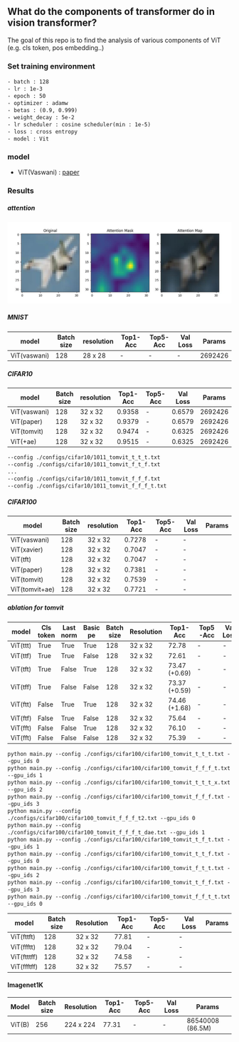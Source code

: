 ## What do the components of transformer do in vision transformer?

The goal of this repo is to find the analysis of various components of ViT (e.g. cls token, pos embedding..)

### Set training environment

```
- batch : 128
- lr : 1e-3
- epoch : 50
- optimizer : adamw
- betas : (0.9, 0.999)
- weight_decay : 5e-2
- lr scheduler : cosine scheduler(min : 1e-5)
- loss : cross entropy
- model : Vit 
```

### model 

- ViT(Vaswani) : [paper](https://arxiv.org/pdf/1706.03762.pdf)


### Results

##### attention 

![results](./figures/attention_maps.JPG)

##### MNIST

| model               | Batch size     | resolution | Top1-Acc          | Top5-Acc | Val Loss    | Params  |
|---------------------|----------------|------------|-------------------|----------|-------------|---------|
| ViT(vaswani)        | 128            | 28 x 28    | -                 | -        | -           | 2692426 | 

##### CIFAR10

| model               | Batch size     | resolution | Top1-Acc          | Top5-Acc | Val Loss    | Params  |
|---------------------|----------------|------------|-------------------|----------|-------------|---------|
| ViT(vaswani)        | 128            | 32 x 32    | 0.9358            | -        | 0.6579      | 2692426 | 
| ViT(paper)          | 128            | 32 x 32    | 0.9379            | -        | 0.6579      | 2692426 | 
| ViT(tomvit)         | 128            | 32 x 32    | 0.9474            | -        | 0.6325      | 2692426 | 
| ViT(+ae)            | 128            | 32 x 32    | 0.9515            | -        | 0.6325      | 2692426 | 

```
--config ./configs/cifar10/1011_tomvit_t_t_t.txt
--config ./configs/cifar10/1011_tomvit_f_t_f.txt
...
--config ./configs/cifar10/1011_tomvit_f_f_f.txt
--config ./configs/cifar10/1011_tomvit_f_f_f_t.txt
```

##### CIFAR100

| model               | Batch size     | resolution | Top1-Acc          | Top5-Acc | Val Loss    | Params  |
|---------------------|----------------|------------|-------------------|----------|-------------| ------  |
| ViT(vaswani)        | 128            | 32 x 32    | 0.7278            | -        | -           |         |
| ViT(xavier)         | 128            | 32 x 32    | 0.7047            | -        | -           |         |
| ViT(tft)            | 128            | 32 x 32    | 0.7047            | -        | -           |         |
| ViT(paper)          | 128            | 32 x 32    | 0.7381            | -        | -           |         |
| ViT(tomvit)         | 128            | 32 x 32    | 0.7539            | -        | -           |         |
| ViT(tomvit+ae)      | 128            | 32 x 32    | 0.7721            | -        | -           |         |

##### ablation for tomvit

| model               | Cls token | Last norm  | Basic pe   | Batch size    | Resolution | Top1-Acc          | Top5-Acc | Val Loss    |Params|
|---------------------|-----------|------------|------------|---------------|------------|-------------------|----------|-------------|------|
| ViT(ttt)            |True       |True        |True        | 128           | 32 x 32    | 72.78             | -        | -           |      |
| ViT(ttf)            |True       |True        |False       | 128           | 32 x 32    | 72.61             | -        | -           |      |
| ViT(tft)            |True       |False       |True        | 128           | 32 x 32    | 73.47 (+0.69)     | -        | -           |      |
| ViT(tff)            |True       |False       |False       | 128           | 32 x 32    | 73.37 (+0.59)     | -        | -           |      |
| ViT(ftt)            |False      |True        |True        | 128           | 32 x 32    | 74.46 (+1.68)     | -        | -           |      |
| ViT(ftf)            |False      |True        |False       | 128           | 32 x 32    | 75.64             | -        | -           |      |
| ViT(fft)            |False      |False       |True        | 128           | 32 x 32    | 76.10             | -        | -           |      |
| ViT(fft)            |False      |False       |False       | 128           | 32 x 32    | 75.39             | -        | -           |      |

```
python main.py --config ./configs/cifar100/cifar100_tomvit_t_t_t.txt --gpu_ids 0
python main.py --config ./configs/cifar100/cifar100_tomvit_f_f_f_t.txt --gpu_ids 1
python main.py --config ./configs/cifar100/cifar100_tomvit_t_t_t_x.txt --gpu_ids 2
python main.py --config ./configs/cifar100/cifar100_tomvit_f_f_f.txt --gpu_ids 3
python main.py --config ./configs/cifar100/cifar100_tomvit_f_f_f_t2.txt --gpu_ids 0
python main.py --config ./configs/cifar100/cifar100_tomvit_f_f_f_t_dae.txt --gpu_ids 1
python main.py --config ./configs/cifar100/cifar100_tomvit_t_f_t.txt --gpu_ids 1
python main.py --config ./configs/cifar100/cifar100_tomvit_t_t_f.txt --gpu_ids 0
python main.py --config ./configs/cifar100/cifar100_tomvit_f_t_t.txt --gpu_ids 2
python main.py --config ./configs/cifar100/cifar100_tomvit_t_f_f.txt --gpu_ids 3
python main.py --config ./configs/cifar100/cifar100_tomvit_f_f_t_t.txt --gpu_ids 0
```

| model               |  Batch size    | Resolution | Top1-Acc          | Top5-Acc | Val Loss    |Params|
|---------------------|----------------|------------|-------------------|----------|-------------|------|
| ViT(fttft)          |  128           | 32 x 32    | 77.81             | -        | -           |      |
| ViT(ffftt)          |  128           | 32 x 32    | 79.04             | -        | -           |      |
| ViT(ftttff)         |  128           | 32 x 32    | 74.58             | -        | -           |      |
| ViT(ffftff)         |  128           | 32 x 32    | 75.57             | -        | -           |      |

#### Imagenet1K

| Model          | Batch size     | Resolution | Top1-Acc          | Top5-Acc | Val Loss | Params            |
|----------------|----------------|------------|-------------------|----------|----------| ----------------- |
| ViT(B)         | 256            | 224 x 224  | 77.31             | -        | -        | 86540008 (86.5M)  |
